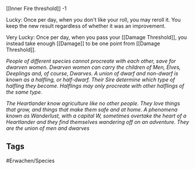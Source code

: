 [[Inner Fire threshold]] -1

Lucky: Once per day, when you don't like your roll, you may reroll it. You keep the new result regardless of whether it was an improvement.

Very Lucky: Once per day, when you pass your [[Damage Threshold]], you instead take enough [[Damage]] to be one point from [[Damage Threshold]].



*People of different species cannot procreate with each other, save for dwarven women. Dwarven women can carry the children of Men, Elves, Deeplings and, of course, Dwarves. A union of dwarf and non-dwarf is known as a halfling, or half-dwarf. Their Sire determine which type of halfling they become. Halflings may only procreate with other halflings of the same type.*

*The Heartlander know agriculture like no other people. They love things that grow, and things that make them safe and at home. A phenomena known as Wanderlust, with a capital W, sometimes overtake the heart of a Heartlander and they find themselves wandering off on an adventure. They are the union of men and dwarves*
## Tags
#Erwachen/Species 